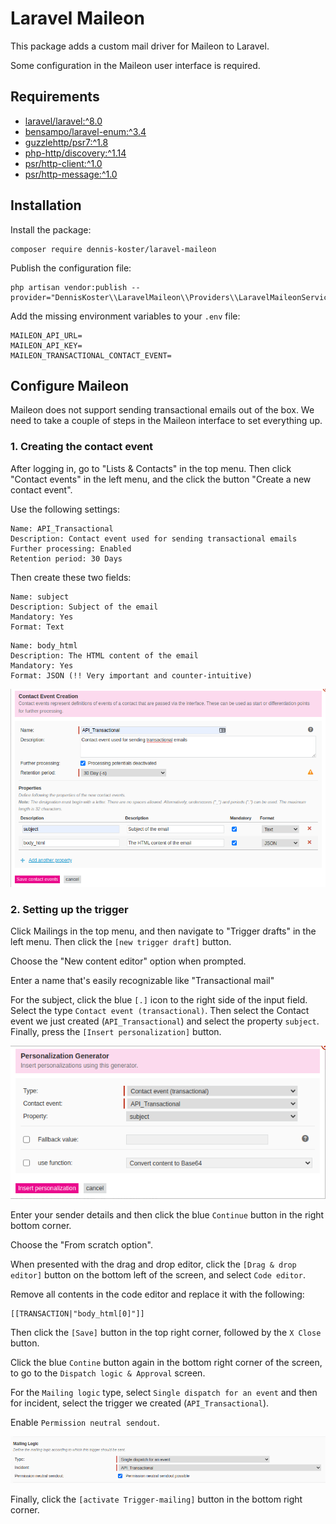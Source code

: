 # Laravel Maileon
This package adds a custom mail driver for Maileon to Laravel.

Some configuration in the Maileon user interface is required.

## Requirements
* [laravel/laravel:^8.0](https://github.com/laravel/laravel)
* [bensampo/laravel-enum:^3.4](https://github.com/BenSampo/laravel-enum)
* [guzzlehttp/psr7:^1.8](https://github.com/guzzle/psr7)
* [php-http/discovery:^1.14](https://github.com/php-http/discovery)
* [psr/http-client:^1.0](https://github.com/php-fig/http-client)
* [psr/http-message:^1.0](https://github.com/php-fig/http-message)

## Installation

Install the package:
```shell
composer require dennis-koster/laravel-maileon
```

Publish the configuration file:
```shell
php artisan vendor:publish --provider="DennisKoster\\LaravelMaileon\\Providers\\LaravelMaileonServiceProvider"
```

Add the missing environment variables to your `.env` file:

```
MAILEON_API_URL=
MAILEON_API_KEY=
MAILEON_TRANSACTIONAL_CONTACT_EVENT=
```
## Configure Maileon
Maileon does not support sending transactional emails out of the box.
We need to take a couple of steps in the Maileon interface to set everything up.

### 1. Creating the contact event
After logging in, go to "Lists & Contacts" in the top menu.
Then click "Contact events" in the left menu, and the click the button "Create a new contact event".

Use the following settings:
```
Name: API_Transactional
Description: Contact event used for sending transactional emails
Further processing: Enabled
Retention period: 30 Days
```

Then create these two fields:

```
Name: subject
Description: Subject of the email
Mandatory: Yes
Format: Text
```
```
Name: body_html
Description: The HTML content of the email
Mandatory: Yes
Format: JSON (!! Very important and counter-intuitive)
```
![Image of create custom event](docs/create-contact-event.png)


### 2. Setting up the trigger
Click Mailings in the top menu, and then navigate to "Trigger drafts" in the left menu.
Then click the `[new trigger draft]` button.

Choose the "New content editor" option when prompted.

Enter a name that's easily recognizable like "Transactional mail"

For the subject, click the blue `[.]` icon to the right side of the input field.
Select the type `Contact event (transactional)`.
Then select the Contact event we just created (`API_Transactional`) and select the property `subject`.
Finally, press the `[Insert personalization]` button.

![Image of selecting subject](docs/select-subject.png)

Enter your sender details and then click the blue `Continue` button in the right bottom corner.

Choose the "From scratch option".

When presented with the drag and drop editor, click the `[Drag & drop editor]` button on the bottom left of the screen, and select `Code editor`.

Remove all contents in the code editor and replace it with the following:
```shell
[[TRANSACTION|"body_html[0]"]]
```

Then click the `[Save]` button in the top right corner, followed by the `X Close` button.

Click the blue `Contine` button again in the bottom right corner of the screen, to go to the `Dispatch logic & Approval` screen.

For the `Mailing logic` type, select `Single dispatch for an event` and then for incident, select the trigger we created (`API_Transactional`).

Enable `Permission neutral sendout`.

![Image of mailing logic settings](docs/display-logic.png)

Finally, click the `[activate Trigger-mailing]` button in the bottom right corner.
